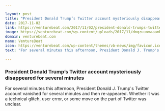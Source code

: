 ```yaml
---

layout: post
title: "President Donald Trump’s Twitter account mysteriously disappeared for several minutes"
date: 2017-11-02
link: https://venturebeat.com/2017/11/02/president-donald-trumps-twitter-account-mysteriously-disappeared-for-several-minutes/
image: https://venturebeat.com/wp-content/uploads/2017/11/dnqzuuovaaambfc.jpg?fit=780%2C269&strip=all
domain: venturebeat.com
name: VentureBeat
icon: https://venturebeat.com/wp-content/themes/vb-news/img/favicon.ico
text: "For several minutes this afternoon, President Donald J. Trump's Twitter account vanished for several minutes and then re-appeared. Whether it was a technical glitch, user error, or some move on the part of Twitter was unclear."

---
```


### President Donald Trump’s Twitter account mysteriously disappeared for several minutes

For several minutes this afternoon, President Donald J. Trump's Twitter account vanished for several minutes and then re-appeared. Whether it was a technical glitch, user error, or some move on the part of Twitter was unclear.